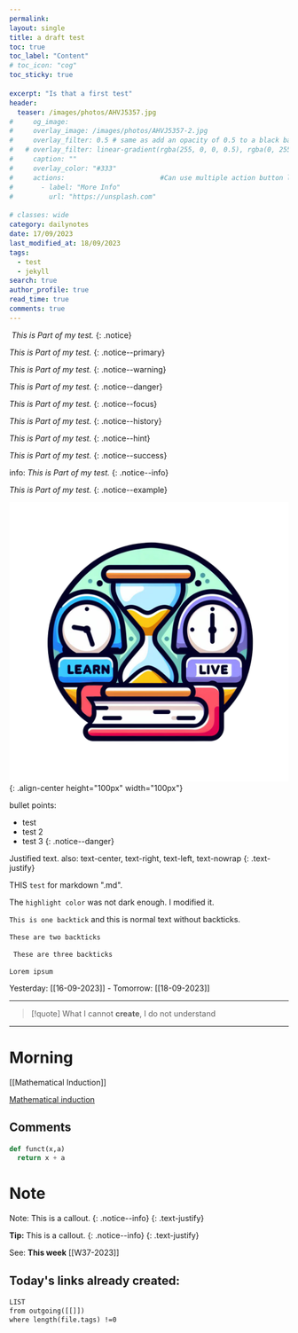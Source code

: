 ```yaml
---
permalink:
layout: single
title: a draft test
toc: true
toc_label: "Content"
# toc_icon: "cog"
toc_sticky: true 

excerpt: "Is that a first test"
header:
  teaser: /images/photos/AHVJ5357.jpg
#     og_image:  
#     overlay_image: /images/photos/AHVJ5357-2.jpg
#     overlay_filter: 0.5 # same as add an opacity of 0.5 to a black background.rgba: rgba(255, 0, 0, 0.5)
#   # overlay_filter: linear-gradient(rgba(255, 0, 0, 0.5), rgba(0, 255, 255, 0.5))
#     caption: ""
#     overlay_color: "#333"
#     actions:                        #Can use multiple action button links
#       - label: "More Info"
#         url: "https://unsplash.com"

# classes: wide
category: dailynotes
date: 17/09/2023
last_modified_at: 18/09/2023
tags:
  - test
  - jekyll
search: true  
author_profile: true
read_time: true
comments: true
---
```



![]()
_This is Part of my test._
{: .notice}


_This is Part of my test._
{: .notice--primary}
&nbsp;
&nbsp;

<i class="fa-solid fa-quote-left"></i>_This is Part of my test._<i class="fa-solid fa-quote-right"></i>
{: .notice--warning}

_This is Part of my test._
{: .notice--danger}

_This is Part of my test._<i class="fa-solid fa-check"></i>
{: .notice--focus}

_This is Part of my test._
{: .notice--history}

<i class="fa-regular fa-book"></i>_This is Part of my test._ <i class="fa-solid fa-book"></i>
{: .notice--hint}

<i class="far fa-clipboard"></i>_This is Part of my test._
{: .notice--success}

<i class="fa-regular fa-calendar"></i>
<i class="fa-regular fa-clock"></i>
<i class="fa-solid fa-clock-rotate-left"></i>
<i class="fa-solid fa-hourglass-half"></i>
<i class="fa-solid fa-hourglass-end"></i>
<i class="fa-solid fa-list"></i>
<i class="fa-regular fa-circle-question"></i>
<i class="fa-solid fa-circle-info"></i>
<i class="fa-solid fa-xmark"></i>
<i class="fa-solid fa-triangle-exclamation"></i>
<i class="fa-solid fa-mug-hot"></i>
<i class="fa-solid fa-camera"></i>
<i class="fa-solid fa-arrow-right"></i>
<i class="fa-regular fa-envelope"></i>
<i class="fa-solid fa-image"></i>


<i class="fa-regular fa-clipboard"></i> info: _This is Part of my test._
{: .notice--info}

<i class="far fa-sticky-note"></i>_This is Part of my test._
{: .notice--example}



![test](/assets/images/IMG_4894-2.png){: .align-center height="100px" width="100px"}


bullet points: 
  - test 
  - test 2
  - test 3
{: .notice--danger}

Justified text. also: text-center, text-right, text-left, text-nowrap
{: .text-justify}





THIS `test` for markdown ".md".

The `highlight color` was not dark enough. I modified it.

`This is one backtick` and this is normal text without backticks.

``These are two backticks ``

``` These are three backticks```

<code>Lorem ipsum</code>


Yesterday: [[16-09-2023]]  - Tomorrow: [[18-09-2023]]
____
> [!quote] 
> What I cannot **create**, I do not understand
---
# Morning
[[Mathematical Induction]]



[Mathematical induction](https://en.wikipedia.org/wiki/Mathematical_induction)



## Comments

```python
def funct(x,a)
  return x + a
```

# Note
Note: This is a callout. {: .notice--info} {: .text-justify}

<i class="far fa-sticky-note"></i> **Tip:**  This is a callout.
{: .notice--info}
{: .text-justify}


See: **This week** 
[[W37-2023]]

## Today's links already created:

```dataview
LIST 
from outgoing([[]])
where length(file.tags) !=0
```
